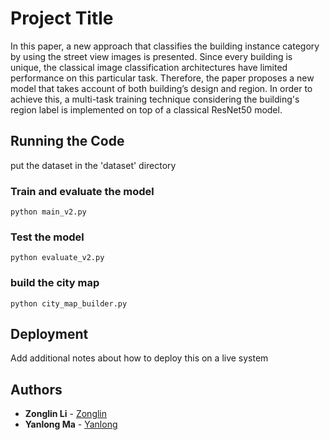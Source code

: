 # Project Title

In this paper, a new approach that classifies the building instance category by using the street view images is presented. Since every building is unique, the classical image classification architectures have limited performance on this particular task. Therefore, the paper proposes a new model that takes account of both building’s design and region. In order to achieve this, a multi-task training technique considering the building's region label is implemented on top of a classical ResNet50 model. 



## Running the Code
put the dataset in the 'dataset' directory 

### Train and evaluate the model



```
python main_v2.py
```

### Test the model

```
python evaluate_v2.py
```

### build the city map

```
python city_map_builder.py
```


## Deployment

Add additional notes about how to deploy this on a live system



## Authors

* **Zonglin Li** - [Zonglin](https://github.com/zjackli)
* **Yanlong Ma** - [Yanlong](https://github.com/yanlong95)

